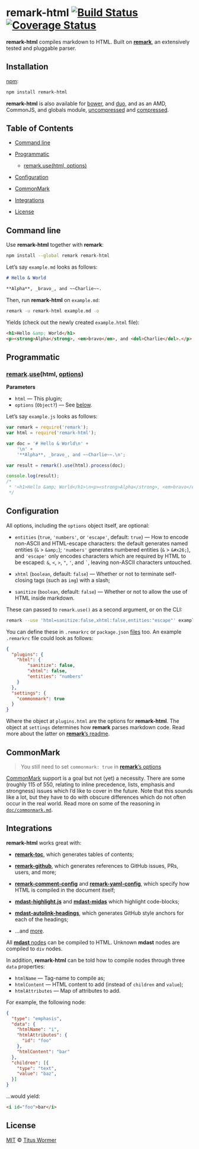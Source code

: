 # remark-html [![Build Status](https://img.shields.io/travis/wooorm/remark-html.svg)](https://travis-ci.org/wooorm/remark-html) [![Coverage Status](https://img.shields.io/codecov/c/github/wooorm/remark-html.svg)](https://codecov.io/github/wooorm/remark-html)

**remark-html** compiles markdown to HTML.  Built on [**remark**](https://github.com/wooorm/remark),
an extensively tested and pluggable parser.

## Installation

[npm](https://docs.npmjs.com/cli/install):

```bash
npm install remark-html
```

**remark-html** is also available for [bower](http://bower.io/#install-packages),
and [duo](http://duojs.org/#getting-started), and as an AMD, CommonJS, and
globals module, [uncompressed](remark-html.js) and [compressed](remark-html.min.js).

## Table of Contents

*   [Command line](#command-line)

*   [Programmatic](#programmatic)

    *   [remark.use(html, options)](#remarkusehtml-options)

*   [Configuration](#configuration)

*   [CommonMark](#commonmark)

*   [Integrations](#integrations)

*   [License](#license)

## Command line

Use **remark-html** together with **remark**:

```bash
npm install --global remark remark-html
```

Let’s say `example.md` looks as follows:

```md
# Hello & World

**Alpha**, _bravo_, and ~~Charlie~~.
```

Then, run **remark-html** on `example.md`:

```bash
remark -u remark-html example.md -o
```

Yields (check out the newly created `example.html` file):

```html
<h1>Hello &amp; World</h1>
<p><strong>Alpha</strong>, <em>bravo</em>, and <del>Charlie</del>.</p>
```

## Programmatic

### [remark](https://github.com/wooorm/remark#api).[use](https://github.com/wooorm/remark#remarkuseplugin-options)(html, [options](#configuration))

**Parameters**

*   `html` — This plugin;
*   `options` (`Object?`) — See [below](#configuration).

Let’s say `example.js` looks as follows:

```js
var remark = require('remark');
var html = require('remark-html');

var doc = '# Hello & World\n' +
    '\n' +
    '**Alpha**, _bravo_, and ~~Charlie~~.\n';

var result = remark().use(html).process(doc);

console.log(result);
/*
 * '<h1>Hello &amp; World</h1>\n<p><strong>Alpha</strong>, <em>bravo</em>, and <del>Charlie</del>.</p>'
 */
```

## Configuration

All options, including the `options` object itself, are optional:

*   `entities` (`true`, `'numbers'`, or `'escape'`, default: `true`)
    — How to encode non-ASCII and HTML-escape characters: the default
    generates named entities (`&` > `&amp;`); `'numbers'` generates
    numbered entities (`&` > `&#x26;`), and `'escape'` only encodes
    characters which are required by HTML to be escaped: `&`, `<`, `>`,
    `"`, `'`, and `` ` ``, leaving non-ASCII characters untouched.

*   `xhtml` (`boolean`, default: `false`)
    — Whether or not to terminate self-closing tags (such as `img`) with a
    slash;

*   `sanitize` (`boolean`, default: `false`)
    — Whether or not to allow the use of HTML inside markdown.

These can passed to `remark.use()` as a second argument, or on the CLI:

```bash
remark --use 'html=sanitize:false,xhtml:false,entities:"escape"' example.md
```

You can define these in `.remarkrc` or `package.json` [files](https://github.com/wooorm/remark/blob/master/doc/remarkrc.5.md)
too. An example `.remarkrc` file could look as follows:

```json
{
  "plugins": {
    "html": {
        "sanitize": false,
        "xhtml": false,
        "entities": "numbers"
    }
  },
  "settings": {
    "commonmark": true
  }
}
```

Where the object at `plugins.html` are the options for **remark-html**.
The object at `settings` determines how **remark** parses markdown code.
Read more about the latter on [**remark**’s readme](https://github.com/wooorm/remark#remarkprocessvalue-options-done).

## CommonMark

> You still need to set `commonmark: true` in
> [**remark**’s options](https://github.com/wooorm/remark#remarkprocessvalue-options-done)

[CommonMark](http://commonmark.org) support is a goal but not (yet) a
necessity. There are some (roughly 115 of 550, relating to inline
precedence, lists, emphasis and strongness) issues which I’d like
to cover in the future. Note that this sounds like a lot, but they
have to do with obscure differences which do not often occur in the
real world. Read more on some of the reasoning in
[`doc/commonmark.md`](doc/commonmark.md).

## Integrations

**remark-html** works great with:

*   [**remark-toc**](https://github.com/wooorm/remark-toc), which generates
    tables of contents;

*   [**remark-github**](https://github.com/wooorm/remark-github), which
    generates references to GitHub issues, PRs, users, and more;

*   [**remark-comment-config**](https://github.com/wooorm/remark-comment-config)
    and [**remark-yaml-config**](https://github.com/wooorm/remark-yaml-config),
    which specify how HTML is compiled in the document itself;

*   [**mdast-highlight.js**](https://github.com/ben-eb/mdast-highlight.js) and
    [**mdast-midas**](https://github.com/ben-eb/mdast-midas) which highlight
    code-blocks;

*   [**mdast-autolink-headings**](https://github.com/ben-eb/mdast-autolink-headings),
    which generates GitHub style anchors for each of the headings;

*   ...and [more](https://github.com/wooorm/remark/blob/master/doc/plugins.md#list-of-plugins).

All [**mdast** nodes](https://github.com/wooorm/mdast) can be compiled to
HTML. Unknown **mdast** nodes are compiled to `div` nodes.

In addition, **remark-html** can be told how to compile nodes through three
`data` properties:

*   `htmlName` — Tag-name to compile as;
*   `htmlContent` — HTML content to add (instead of `children` and `value`);
*   `htmlAttributes` — Map of attributes to add.

For example, the following node:

```json
{
  "type": "emphasis",
  "data": {
    "htmlName": "i",
    "htmlAttributes": {
      "id": "foo"
    },
    "htmlContent": "bar"
  },
  "children": [{
    "type": "text",
    "value": "baz",
  }]
}
```

...would yield:

```markdown
<i id="foo">bar</i>
```

## License

[MIT](LICENSE) © [Titus Wormer](http://wooorm.com)
